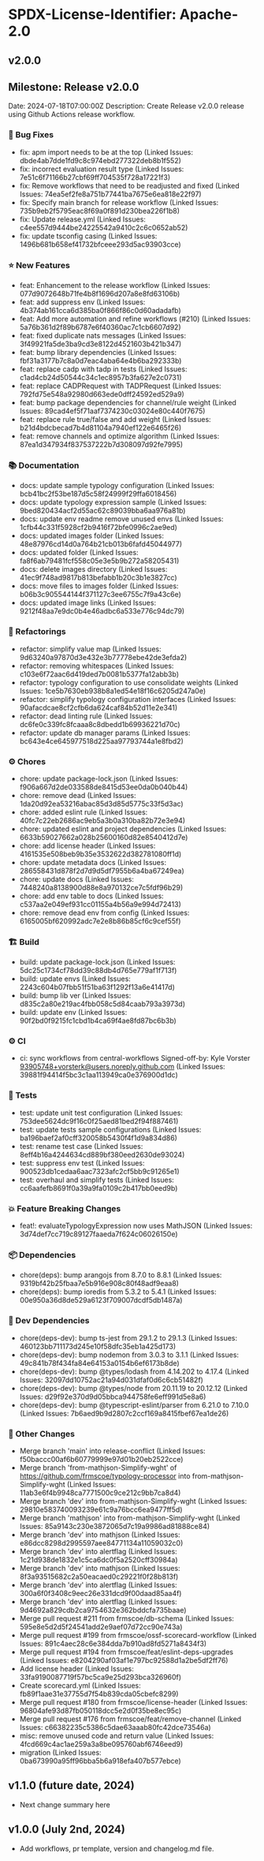# SPDX-License-Identifier: Apache-2.0

## v2.0.0

## Milestone: Release v2.0.0
Date: 2024-07-18T07:00:00Z
Description: Create Release v2.0.0 release using Github Actions release workflow.

### 🐞 Bug Fixes

- fix: apm import needs to be at the top (Linked Issues: dbde4ab7dde1fd9c8c974ebd277322deb8b1f552)
- fix: incorrect evaluation result type (Linked Issues: 7e51c6f71166b27cbf69ff704535f728a17221f3)
- fix: Remove workflows that need to be readjusted and fixed (Linked Issues: 74ea5ef2fe8a751b77441ba7675e6ea818e22f97)
- fix: Specify main branch for release workflow (Linked Issues: 735b9eb2f5795eac8f69a0f891d230bea226f1b8)
- fix: Update release.yml (Linked Issues: c4ee557d9444be24225542a9410c2c6c0652ab52)
- fix: update tsconfig casing (Linked Issues: 1496b681b658ef41732bfceee293d5ac93903cce)

### ⭐️ New Features

- feat: Enhancement to the release workflow (Linked Issues: 077d9072648b71fe4b8f1696d207a8e8fd63106b)
- feat: add suppress env (Linked Issues: 4b374ab161cca6d385ba0f866f86c0d60adadafb)
- feat: Add more automation and refine workflows (#210) (Linked Issues: 5a76b361d2f89b6787e6f40360ac7c1cb6607d92)
- feat: fixed duplicate nats messages (Linked Issues: 3f49921fa5de3ba9cd3e8122d4521603b421b347)
- feat: bump library dependencies (Linked Issues: fbf31a3177b7c8a0d7eac4aba64e4b6ba292333b)
- feat: replace cadp with tadp in tests (Linked Issues: c1ad4cb24d50544c34c1ec8957b3fa627e2c0731)
- feat: replace CADPRequest with TADPRequest (Linked Issues: 792fd75e548a92980d663ede0dff24592ed529a9)
- feat: bump package dependencies for channel/rule weight (Linked Issues: 89cad4ef5f71aaf7374230c03024e80c440f7675)
- feat: replace rule true/false and add weight (Linked Issues: b21d4bdcbecad7b4d81104a7940ef122e6465f26)
- feat: remove channels and optimize algorithm (Linked Issues: 87ea1d347934f837537222b7d308097d92fe7995)

### 📚 Documentation

- docs: update sample typology configuration (Linked Issues: bcb41bc2f53be187d5c58f24999f29ffa6018456)
- docs: update typology expression sample (Linked Issues: 9bed820434acf2d55ac62c89039bba6aa976a81b)
- docs: update env readme remove unused envs (Linked Issues: 1cfb44c331f5928cf2b9416f72bfe0996c2ae9ed)
- docs: updated images folder (Linked Issues: 48e87976cd14d0a764b21cb013b6fafd45044977)
- docs: updated folder (Linked Issues: fa8f6ab79481fcf558c05e3e5b9b272a58205431)
- docs: delete images directory (Linked Issues: 41ec9f748ad9817b813befabb1b20c3b1e3827cc)
- docs: move files to images folder (Linked Issues: b06b3c905544144f371127c3ee6755c7f9a43c6e)
- docs: updated image links (Linked Issues: 9212f48aa7e9dc0b4e46adbc6a533e776c94dc79)

### 🔨 Refactorings

- refactor: simplify value map (Linked Issues: 9d63240a97870d3e432e3b77778ebe42de3efda2)
- refactor: removing whitespaces (Linked Issues: c103e6f72aac6d419ded7b0081b5377fa12abb3b)
- refactor: typology configuration to use consolidate weights (Linked Issues: 1ce5b7630eb938b8a1ed54e18f16c6205d247a0e)
- refactor: simplify typology configuration interfaces (Linked Issues: 90afacdcae8cf2cfb6da624caf84b52d11e2e341)
- refactor: dead linting rule (Linked Issues: dc6fe0c339fc8fcaaa8c8dbedd1b69936221d70c)
- refactor: update db manager params (Linked Issues: bc643e4ce645977518d225aa97793744a1e8fbd2)

### ⚙️ Chores

- chore: update package-lock.json (Linked Issues: f906a667d2de033588de8415d53ee0da0b040b44)
- chore: remove dead (Linked Issues: 1da20d92ea53216abac85d3d85d5775c33f5d3ac)
- chore: added eslint rule (Linked Issues: 40fc7c22eb2686ac9eb5a3b0a310ba82b72e3e94)
- chore: updated eslint and project dependencies (Linked Issues: 6633b59027662a028b25600160d82e8540412d7e)
- chore: add license header (Linked Issues: 4161535e508beb9b35e3532622d382781080ff1d)
- chore: update metadata docs (Linked Issues: 286558431d878f2d7d9d5df7955b6a4ba67249ea)
- chore: update docs (Linked Issues: 7448240a8138900d88e8a970132ce7c5fdf96b29)
- chore: add env table to docs (Linked Issues: c537aa2e049ef931cc01155a4b56a9e994d72413)
- chore: remove dead env from config (Linked Issues: 6165005bf620992adc7e2e8b86b85cf6c9cef55f)

### 🏗️ Build

- build: update package-lock.json (Linked Issues: 5dc25c1734cf78dd39c88db4d765e779af1f713f)
- build: update envs (Linked Issues: 2243c604b07fbb51f51ba63f1292f13a6e41417d)
- build: bump lib ver (Linked Issues: d835c2a80e219ac4fbb058c5d84caab793a3973d)
- build: update env (Linked Issues: 90f2bd0f9215fc1cbd1b4ca69f4ae8fd87bc6b3b)

### ⚙️ CI

- ci: sync workflows from central-workflows Signed-off-by: Kyle Vorster <93905748+vorsterk@users.noreply.github.com> (Linked Issues: 39881f94414f5bc3c1aa113949ca0e376900d1dc)

### 🧪 Tests

- test: update unit test configuration (Linked Issues: 753dee5624dc9f16c0f25aed81bed2f94f887461)
- test: update tests sample configurations (Linked Issues: ba196baef2af0cff320058b5430f4f1d9a834d86)
- test: rename test case (Linked Issues: 8eff4b16a4244634cd889bf380eed2630de93024)
- test: suppress env test (Linked Issues: 900523db1cedaa6aac7323afc2cf5bb9c91265e1)
- test: overhaul and simplify tests (Linked Issues: cc6aafefb8691f0a39a9fa0109c2b417bb0eed9b)

### 💥 Feature Breaking Changes

- feat!: evaluateTypologyExpression now uses MathJSON (Linked Issues: 3d74def7cc719c89127faaeda7f624c06026150e)

### 📦 Dependencies

- chore(deps): bump arangojs from 8.7.0 to 8.8.1 (Linked Issues: 9319bf42b25fbaa7e5b916e908c80f48adf9eaa8)
- chore(deps): bump ioredis from 5.3.2 to 5.4.1 (Linked Issues: 00e950a36d8de529a6123f709007dcdf5db1487a)

### 🔧 Dev Dependencies

- chore(deps-dev): bump ts-jest from 29.1.2 to 29.1.3 (Linked Issues: 460123bb711173d245e10f58dfc35eb1a425d173)
- chore(deps-dev): bump nodemon from 3.0.3 to 3.1.1 (Linked Issues: 49c841b78f434fa84e64153a0154b6ef6173b8de)
- chore(deps-dev): bump @types/lodash from 4.14.202 to 4.17.4 (Linked Issues: 32097dd10752ac21a94d031dfaf0d6c6cb51482f)
- chore(deps-dev): bump @types/node from 20.11.19 to 20.12.12 (Linked Issues: d29f92e370d9d05bbca944758fe6eff991d5e8a6)
- chore(deps-dev): bump @typescript-eslint/parser from 6.21.0 to 7.10.0 (Linked Issues: 7b6aed9b9d2807c2ccf169a8415fbef67ea1de26)

### 📝 Other Changes

- Merge branch 'main' into release-conflict (Linked Issues: f50baccc00af6b60779999e97d01b20eb2522cce)
- Merge branch 'from-mathjson-Simplify-wght' of https://github.com/frmscoe/typology-processor into from-mathjson-Simplify-wght (Linked Issues: 11ab3e6f4b9948ca7771500c9ce212c9bb7ca8d4)
- Merge branch 'dev' into from-mathjson-Simplify-wght (Linked Issues: 29810e583740093239e61c9a76bcc6ea9477ff5d)
- Merge branch 'mathjson' into from-mathjson-Simplify-wght (Linked Issues: 85a9143c230e3872065d7c19a9986ad81888ce84)
- Merge branch 'dev' into mathjson (Linked Issues: e86dcc8298d2995597aee84771134a11059032c0)
- Merge branch 'dev' into alertflag (Linked Issues: 1c21d938de1832e1c5ca6dc0f5a2520cff30984a)
- Merge branch 'dev' into mathjson (Linked Issues: 8f3a93515682c2a50eacaed0c29221f0f28b813f)
- Merge branch 'dev' into alertflag (Linked Issues: 300a6f0f3408c9eec26e331dcd9f00daad85aa4f)
- Merge branch 'dev' into alertflag (Linked Issues: 9d4692a829cdb2ca9754632e362bddcfa735baae)
- Merge pull request #211 from frmscoe/db-schema (Linked Issues: 595e8e5d2d5f24541add2e9aef07d72cc90e743a)
- Merge pull request #199 from frmscoe/ossf-scorecard-workflow (Linked Issues: 891c4aec28c6e384dda7b910ad8fd5271a8434f3)
- Merge pull request #194 from frmscoe/feat/eslint-deps-upgrades (Linked Issues: e8204290af03af1e797bc92588d1a2be5df2ff76)
- Add license header (Linked Issues: 33fa9190087719f57bc5ca9e25d293bca326960f)
- Create scorecard.yml (Linked Issues: fb89f1aae31e37755d7f54b839cda05cbefc8299)
- Merge pull request #180 from frmscoe/license-header (Linked Issues: 96804afe93d87fb050118dcc5e2d0f35be8ec95c)
- Merge pull request #176 from frmscoe/feat/remove-channel (Linked Issues: c66382235c5386c5dae63aaab80fc42dce73546a)
- misc: remove unused code and return value (Linked Issues: 4fcd669c4ac1ae259a3a8be095760abf6746eed9)
- migration (Linked Issues: 0ba673990a95ff96bba5b6a918efa407b577ebce)

## v1.1.0 (future date, 2024)

* Next change summary here

## v1.0.0 (July 2nd, 2024)

* Add workflows, pr template, version and changelog.md file.
